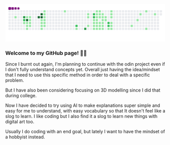 ![snake gif](https://github.com/mattrich98/mattrich98/blob/output/github-contribution-grid-snake.gif)
### Welcome to my GitHub page! 👋😎
 
Since I burnt out again, I'm planning to continue with the odin project even if I don't fully understand concepts yet. Overall just having the idea/mindset that I need to use this specific method in order to deal with a specific problem. 

But I have also been considering focusing on 3D modelling since I did that during college. 

Now I have decided to try using AI to make explanations super simple and easy for me to understand, with easy vocabulary so that It doesn't feel like a slog to learn. I like coding but I also find it a slog to learn new things with digital art too. 

Usually I do coding with an end goal, but lately I want to have the mindset of a hobbyist instead. 
